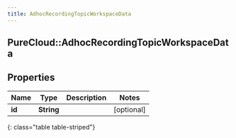 ```yaml
---
title: AdhocRecordingTopicWorkspaceData
---
```

## PureCloud::AdhocRecordingTopicWorkspaceData

## Properties

|Name | Type | Description | Notes|
|------------ | ------------- | ------------- | -------------|
| **id** | **String** |  | [optional] |
{: class="table table-striped"}


